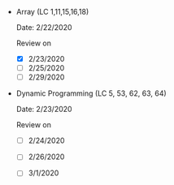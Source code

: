 - Array (LC 1,11,15,16,18) 

  Date: 2/22/2020

  Review on 
  - [x] 2/23/2020
  - [ ] 2/25/2020
  - [ ] 2/29/2020

- Dynamic Programming (LC 5, 53, 62, 63, 64)
  
  Date: 2/23/2020

  Review on
  - [ ] 2/24/2020
  - [ ] 2/26/2020
  - [ ] 3/1/2020

